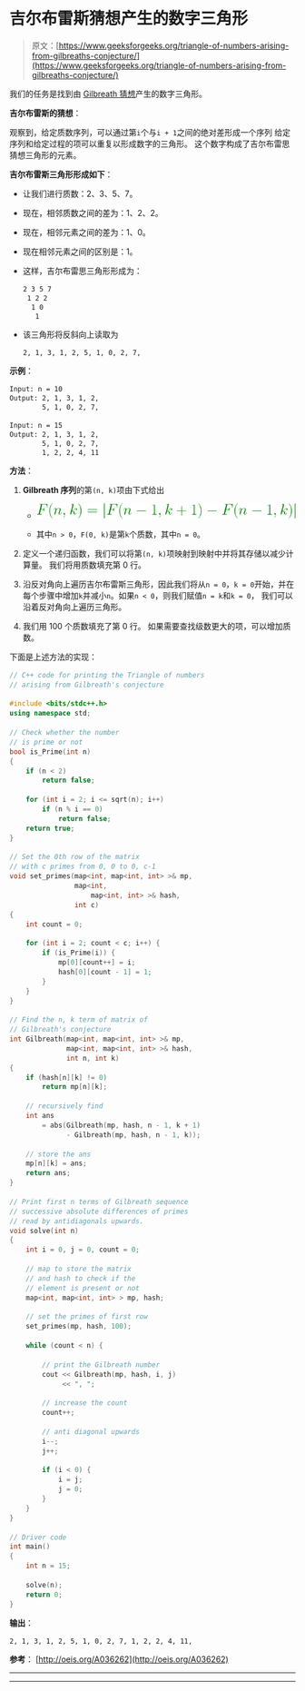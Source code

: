 # 吉尔布雷斯猜想产生的数字三角形

> 原文：[https://www.geeksforgeeks.org/triangle-of-numbers-arising-from-gilbreaths-conjecture/](https://www.geeksforgeeks.org/triangle-of-numbers-arising-from-gilbreaths-conjecture/)

我们的任务是找到由 [Gilbreath 猜想](https://en.wikipedia.org/wiki/Gilbreath%27s_conjecture)产生的数字三角形。

**吉尔布雷斯的猜想**：

观察到，给定质数序列，可以通过第`i`个与`i + 1`之间的绝对差形成一个序列 给定序列和给定过程的</sup>项可以重复以形成数字的三角形。 这个数字构成了吉尔布雷思猜想三角形的元素。

**吉尔布雷斯三角形形成如下**：

*   让我们进行质数：2、3、5、7。

*   现在，相邻质数之间的差为：1、2、2。

*   现在，相邻元素之间的差为：1、0。

*   现在相邻元素之间的区别是：1。

*   这样，吉尔布雷思三角形形成为：

    ```
    2 3 5 7
     1 2 2
      1 0
       1

    ```

*   该三角形将反斜向上读取为

    ```
    2, 1, 3, 1, 2, 5, 1, 0, 2, 7, 
    ```

**示例**：

```
Input: n = 10
Output: 2, 1, 3, 1, 2, 
        5, 1, 0, 2, 7,

Input: n = 15
Output: 2, 1, 3, 1, 2, 
        5, 1, 0, 2, 7,
        1, 2, 2, 4, 11

```

**方法**：

1.  **Gilbreath 序列**的第`(n, k)`项由下式给出

    *   ![](img/6ec4722679a47b712a766a27f8f2514b.png)

    *   其中`n > 0`，`F(0, k)`是第`k`个质数，其中`n = 0`。

2.  定义一个递归函数，我们可以将第`(n, k)`项映射到映射中并将其存储以减少计算量。 我们将用质数填充第 0 行。

3.  沿反对角向上遍历吉尔布雷斯三角形，因此我们将从`n = 0`，`k = 0`开始，并在每个步骤中增加`k`并减小`n`。如果`n < 0`，则我们赋值`n = k`和`k = 0`， 我们可以沿着反对角向上遍历三角形。

4.  我们用 100 个质数填充了第 0 行。 如果需要查找级数更大的项，可以增加质数。

下面是上述方法的实现：

```cpp
// C++ code for printing the Triangle of numbers 
// arising from Gilbreath's conjecture 
  
#include <bits/stdc++.h> 
using namespace std; 
  
// Check whether the number 
// is prime or not 
bool is_Prime(int n) 
{ 
    if (n < 2) 
        return false; 
  
    for (int i = 2; i <= sqrt(n); i++) 
        if (n % i == 0) 
            return false; 
    return true; 
} 
  
// Set the 0th row of the matrix 
// with c primes from 0, 0 to 0, c-1 
void set_primes(map<int, map<int, int> >& mp, 
                map<int, 
                    map<int, int> >& hash, 
                int c) 
{ 
    int count = 0; 
  
    for (int i = 2; count < c; i++) { 
        if (is_Prime(i)) { 
            mp[0][count++] = i; 
            hash[0][count - 1] = 1; 
        } 
    } 
} 
  
// Find the n, k term of matrix of 
// Gilbreath's conjecture 
int Gilbreath(map<int, map<int, int> >& mp, 
              map<int, map<int, int> >& hash, 
              int n, int k) 
{ 
    if (hash[n][k] != 0) 
        return mp[n][k]; 
  
    // recursively find 
    int ans 
        = abs(Gilbreath(mp, hash, n - 1, k + 1) 
              - Gilbreath(mp, hash, n - 1, k)); 
  
    // store the ans 
    mp[n][k] = ans; 
    return ans; 
} 
  
// Print first n terms of Gilbreath sequence 
// successive absolute differences of primes 
// read by antidiagonals upwards. 
void solve(int n) 
{ 
    int i = 0, j = 0, count = 0; 
  
    // map to store the matrix 
    // and hash to check if the 
    // element is present or not 
    map<int, map<int, int> > mp, hash; 
  
    // set the primes of first row 
    set_primes(mp, hash, 100); 
  
    while (count < n) { 
  
        // print the Gilbreath number 
        cout << Gilbreath(mp, hash, i, j) 
             << ", "; 
  
        // increase the count 
        count++; 
  
        // anti diagonal upwards 
        i--; 
        j++; 
  
        if (i < 0) { 
            i = j; 
            j = 0; 
        } 
    } 
} 
  
// Driver code 
int main() 
{ 
    int n = 15; 
  
    solve(n); 
    return 0; 
} 
```

**输出**：

```
2, 1, 3, 1, 2, 5, 1, 0, 2, 7, 1, 2, 2, 4, 11,

```

**参考**： [http://oeis.org/A036262](http://oeis.org/A036262)



* * *

* * *



